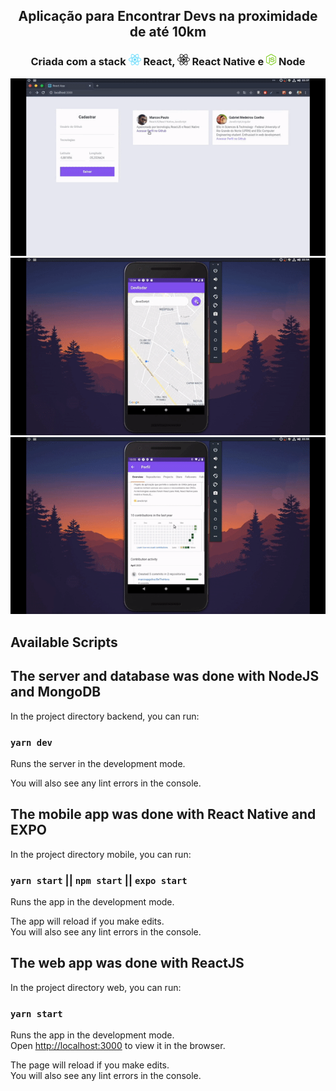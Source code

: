 <h2 align="center"> Aplicação para Encontrar Devs na proximidade de até 10km </h2>

<h3 align="center"> Criada com a stack <img src="imgReadme/react.png" alt="react" height="18"> React, <img src="imgReadme/react-native.png" alt="react-native" height="18"> React Native e <img src="imgReadme/node.png" alt="node" height="18"> Node</h3>

![](imgReadme/devradar1.gif)
![](imgReadme/devradar2.gif)
![](imgReadme/devradar3.gif)

## Available Scripts

## The server and database was done with NodeJS and MongoDB

In the project directory backend, you can run:

### `yarn dev`

Runs the server in the development mode.<br />

You will also see any lint errors in the console.


## The mobile app was done with React Native and EXPO

In the project directory mobile, you can run:

### `yarn start` || `npm start` || `expo start`

Runs the app in the development mode.<br />

The app will reload if you make edits.<br />
You will also see any lint errors in the console.

## The web app was done with ReactJS

In the project directory web, you can run:

### `yarn start`

Runs the app in the development mode.<br />
Open [http://localhost:3000](http://localhost:3000) to view it in the browser.

The page will reload if you make edits.<br />
You will also see any lint errors in the console.
